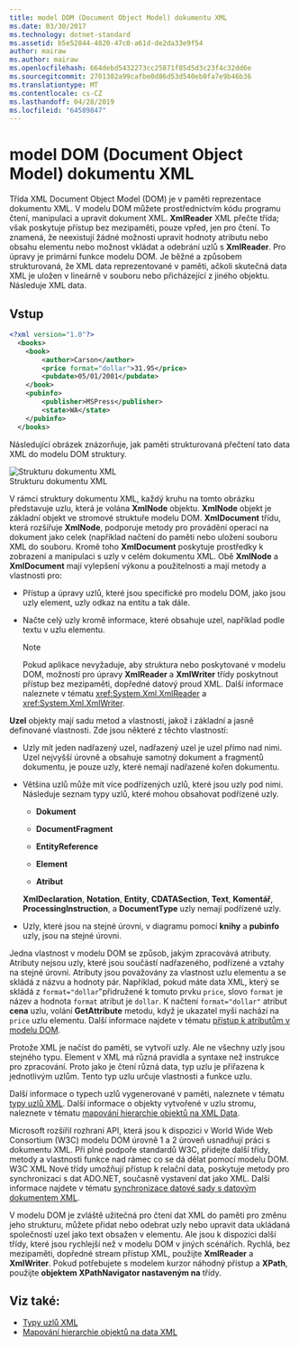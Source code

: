 ```yaml
---
title: model DOM (Document Object Model) dokumentu XML
ms.date: 03/30/2017
ms.technology: dotnet-standard
ms.assetid: b5e52844-4820-47c0-a61d-de2da33e9f54
author: mairaw
ms.author: mairaw
ms.openlocfilehash: 664debd5432273cc25871f85d5d3c23f4c32dd6e
ms.sourcegitcommit: 2701302a99cafbe0d86d53d540eb0fa7e9b46b36
ms.translationtype: MT
ms.contentlocale: cs-CZ
ms.lasthandoff: 04/28/2019
ms.locfileid: "64589847"
---
```

# <a name="xml-document-object-model-dom"></a>model DOM (Document Object Model) dokumentu XML
Třída XML Document Object Model (DOM) je v paměti reprezentace dokumentu XML. V modelu DOM můžete prostřednictvím kódu programu čtení, manipulaci a upravit dokument XML. **XmlReader** XML přečte třída; však poskytuje přístup bez mezipaměti, pouze vpřed, jen pro čtení. To znamená, že neexistují žádné možnosti upravit hodnoty atributu nebo obsahu elementu nebo možnost vkládat a odebrání uzlů s **XmlReader**. Pro úpravy je primární funkce modelu DOM. Je běžné a způsobem strukturovaná, že XML data reprezentované v paměti, ačkoli skutečná data XML je uložen v lineárně v souboru nebo přicházející z jiného objektu. Následuje XML data.  
  
## <a name="input"></a>Vstup  
  
```xml  
<?xml version="1.0"?>  
  <books>  
    <book>  
        <author>Carson</author>  
        <price format="dollar">31.95</price>  
        <pubdate>05/01/2001</pubdate>  
    </book>  
    <pubinfo>  
        <publisher>MSPress</publisher>  
        <state>WA</state>  
    </pubinfo>  
  </books>   
```  
  
 Následující obrázek znázorňuje, jak paměti strukturovaná přečtení tato data XML do modelu DOM struktury.  
  
 ![Strukturu dokumentu XML](../../../../docs/standard/data/xml/media/xml-to-domtree.gif "XML_To_DOMTree")  
Strukturu dokumentu XML  
  
 V rámci struktury dokumentu XML, každý kruhu na tomto obrázku představuje uzlu, která je volána **XmlNode** objektu. **XmlNode** objekt je základní objekt ve stromové struktuře modelu DOM. **XmlDocument** třídu, která rozšiřuje **XmlNode**, podporuje metody pro provádění operací na dokument jako celek (například načtení do paměti nebo uložení souboru XML do souboru. Kromě toho **XmlDocument** poskytuje prostředky k zobrazení a manipulaci s uzly v celém dokumentu XML. Obě **XmlNode** a **XmlDocument** mají vylepšení výkonu a použitelnosti a mají metody a vlastnosti pro:  
  
- Přístup a úpravy uzlů, které jsou specifické pro modelu DOM, jako jsou uzly element, uzly odkaz na entitu a tak dále.  
  
- Načte celý uzly kromě informace, které obsahuje uzel, například podle textu v uzlu elementu.  
  
    > [!NOTE]
    >  Pokud aplikace nevyžaduje, aby struktura nebo poskytované v modelu DOM, možností pro úpravy **XmlReader** a **XmlWriter** třídy poskytnout přístup bez mezipaměti, dopředné datový proud XML. Další informace naleznete v tématu <xref:System.Xml.XmlReader> a <xref:System.Xml.XmlWriter>.  
  
 **Uzel** objekty mají sadu metod a vlastností, jakož i základní a jasně definované vlastnosti. Zde jsou některé z těchto vlastností:  
  
- Uzly mít jeden nadřazený uzel, nadřazený uzel je uzel přímo nad nimi. Uzel nejvyšší úrovně a obsahuje samotný dokument a fragmentů dokumentu, je pouze uzly, které nemají nadřazené kořen dokumentu.  
  
- Většina uzlů může mít více podřízených uzlů, které jsou uzly pod nimi. Následuje seznam typy uzlů, které mohou obsahovat podřízené uzly.  
  
    - **Dokument**  
  
    - **DocumentFragment**  
  
    - **EntityReference**  
  
    - **Element**  
  
    - **Atribut**  
  
     **XmlDeclaration**, **Notation**, **Entity**, **CDATASection**, **Text**,  **Komentář**, **ProcessingInstruction**, a **DocumentType** uzly nemají podřízené uzly.  
  
- Uzly, které jsou na stejné úrovni, v diagramu pomocí **knihy** a **pubinfo** uzly, jsou na stejné úrovni.  
  
 Jedna vlastnost v modelu DOM se způsob, jakým zpracovává atributy. Atributy nejsou uzly, které jsou součástí nadřazeného, podřízené a vztahy na stejné úrovni. Atributy jsou považovány za vlastnost uzlu elementu a se skládá z názvu a hodnoty pár. Například, pokud máte data XML, který se skládá z `format="dollar`"přidružené k tomuto prvku `price`, slovo `format` je název a hodnota `format` atribut je `dollar`. K načtení `format="dollar"` atribut **cena** uzlu, volání **GetAttribute** metodu, když je ukazatel myši nachází na `price` uzlu elementu. Další informace najdete v tématu [přístup k atributům v modelu DOM](../../../../docs/standard/data/xml/accessing-attributes-in-the-dom.md).  
  
 Protože XML je načíst do paměti, se vytvoří uzly. Ale ne všechny uzly jsou stejného typu. Element v XML má různá pravidla a syntaxe než instrukce pro zpracování. Proto jako je čtení různá data, typ uzlu je přiřazena k jednotlivým uzlům. Tento typ uzlu určuje vlastnosti a funkce uzlu.  
  
 Další informace o typech uzlů vygenerované v paměti, naleznete v tématu [typy uzlů XML](../../../../docs/standard/data/xml/types-of-xml-nodes.md). Další informace o objekty vytvořené v uzlu stromu, naleznete v tématu [mapování hierarchie objektů na XML Data](../../../../docs/standard/data/xml/mapping-the-object-hierarchy-to-xml-data.md).  
  
 Microsoft rozšířil rozhraní API, která jsou k dispozici v World Wide Web Consortium (W3C) modelu DOM úrovně 1 a 2 úroveň usnadňují práci s dokumentu XML. Při plné podpoře standardů W3C, přidejte další třídy, metody a vlastnosti funkce nad rámec co se dá dělat pomocí modelu DOM. W3C XML Nové třídy umožňují přístup k relační data, poskytuje metody pro synchronizaci s dat ADO.NET, současně vystavení dat jako XML. Další informace najdete v tématu [synchronizace datové sady s datovým dokumentem XML](../../../../docs/framework/data/adonet/dataset-datatable-dataview/dataset-and-xmldatadocument-synchronization.md).  
  
 V modelu DOM je zvláště užitečná pro čtení dat XML do paměti pro změnu jeho strukturu, můžete přidat nebo odebrat uzly nebo upravit data ukládaná společností uzel jako text obsažen v elementu. Ale jsou k dispozici další třídy, které jsou rychlejší než v modelu DOM v jiných scénářích. Rychlá, bez mezipaměti, dopředné stream přístup XML, použijte **XmlReader** a **XmlWriter**. Pokud potřebujete s modelem kurzor náhodný přístup a **XPath**, použijte **objektem XPathNavigator nastaveným na** třídy.  
  
## <a name="see-also"></a>Viz také:

- [Typy uzlů XML](../../../../docs/standard/data/xml/types-of-xml-nodes.md)
- [Mapování hierarchie objektů na data XML](../../../../docs/standard/data/xml/mapping-the-object-hierarchy-to-xml-data.md)
